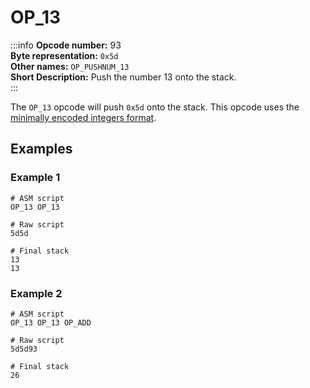 # OP_13
:::info
**Opcode number:** 93  
**Byte representation:** `0x5d`  
**Other names:** `OP_PUSHNUM_13`  
**Short Description:** Push the number 13 onto the stack.  
:::

The `OP_13` opcode will push `0x5d` onto the stack. This opcode uses the [minimally encoded integers format](../script/numbers.md#minimally-encoded-integers).

## Examples
### Example 1
```shell
# ASM script
OP_13 OP_13

# Raw script
5d5d

# Final stack
13
13
```

### Example 2
```shell
# ASM script
OP_13 OP_13 OP_ADD

# Raw script
5d5d93

# Final stack
26
```
